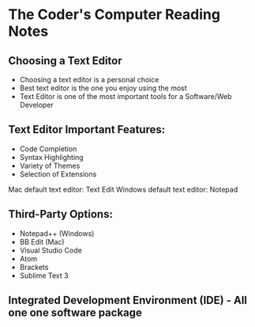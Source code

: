 # The Coder's Computer Reading Notes

## Choosing a Text Editor   

- Choosing a text editor is a personal choice
- Best text editor is the one you enjoy using the most
- Text Editor is one of the most important tools for a Software/Web Developer   
     
## Text Editor Important Features:     
     
- Code Completion
- Syntax Highlighting
- Variety of Themes
- Selection of Extensions     
     
Mac default text editor: Text Edit
Windows default text editor: Notepad     
     
     
## Third-Party Options:     
     
- Notepad++ (Windows)
- BB Edit (Mac)
- Visual Studio Code 
- Atom
- Brackets
- Sublime Text 3     
     
## Integrated Development Environment (IDE) - All one one software package     



